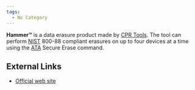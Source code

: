 ```yaml
---
tags:
  - No Category
---
```

**Hammer™** is a data erasure product made by [CPR
Tools](cpr_tools.md). The tool can perform
[NIST](nist.md) 800-88 compliant erasures on up to four devices
at a time using the [ATA](ata.md) Secure Erase command.

## External Links

- [Official web site](http://www.atahammer.com/)